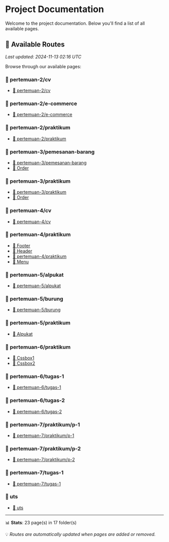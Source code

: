 # Project Documentation

Welcome to the project documentation. Below you'll find a list of all available pages.






## 📄 Available Routes

*Last updated: 2024-11-13 02:16 UTC*

Browse through our available pages:


### 📁 pertemuan-2/cv

- [📍 pertemuan-2/cv](https://sttnf.github.io/pmweb/pertemuan-2/cv/index)

### 📁 pertemuan-2/e-commerce

- [📍 pertemuan-2/e-commerce](https://sttnf.github.io/pmweb/pertemuan-2/e-commerce/index)

### 📁 pertemuan-2/praktikum

- [📍 pertemuan-2/praktikum](https://sttnf.github.io/pmweb/pertemuan-2/praktikum/index)

### 📁 pertemuan-3/pemesanan-barang

- [📍 pertemuan-3/pemesanan-barang](https://sttnf.github.io/pmweb/pertemuan-3/pemesanan-barang/index)
- [📄 Order](https://sttnf.github.io/pmweb/pertemuan-3/pemesanan-barang/order)

### 📁 pertemuan-3/praktikum

- [📍 pertemuan-3/praktikum](https://sttnf.github.io/pmweb/pertemuan-3/praktikum/index)
- [📄 Order](https://sttnf.github.io/pmweb/pertemuan-3/praktikum/order)

### 📁 pertemuan-4/cv

- [📍 pertemuan-4/cv](https://sttnf.github.io/pmweb/pertemuan-4/cv/index)

### 📁 pertemuan-4/praktikum

- [📄 Footer](https://sttnf.github.io/pmweb/pertemuan-4/praktikum/footer)
- [📄 Header](https://sttnf.github.io/pmweb/pertemuan-4/praktikum/header)
- [📍 pertemuan-4/praktikum](https://sttnf.github.io/pmweb/pertemuan-4/praktikum/index)
- [📄 Menu](https://sttnf.github.io/pmweb/pertemuan-4/praktikum/menu)

### 📁 pertemuan-5/alpukat

- [📍 pertemuan-5/alpukat](https://sttnf.github.io/pmweb/pertemuan-5/alpukat/index)

### 📁 pertemuan-5/burung

- [📍 pertemuan-5/burung](https://sttnf.github.io/pmweb/pertemuan-5/burung/index)

### 📁 pertemuan-5/praktikum

- [📄 Alpukat](https://sttnf.github.io/pmweb/pertemuan-5/praktikum/alpukat)

### 📁 pertemuan-6/praktikum

- [📄 Cssbox1](https://sttnf.github.io/pmweb/pertemuan-6/praktikum/cssbox1)
- [📄 Cssbox2](https://sttnf.github.io/pmweb/pertemuan-6/praktikum/cssbox2)

### 📁 pertemuan-6/tugas-1

- [📍 pertemuan-6/tugas-1](https://sttnf.github.io/pmweb/pertemuan-6/tugas-1/index)

### 📁 pertemuan-6/tugas-2

- [📍 pertemuan-6/tugas-2](https://sttnf.github.io/pmweb/pertemuan-6/tugas-2/index)

### 📁 pertemuan-7/praktikum/p-1

- [📍 pertemuan-7/praktikum/p-1](https://sttnf.github.io/pmweb/pertemuan-7/praktikum/p-1/index)

### 📁 pertemuan-7/praktikum/p-2

- [📍 pertemuan-7/praktikum/p-2](https://sttnf.github.io/pmweb/pertemuan-7/praktikum/p-2/index)

### 📁 pertemuan-7/tugas-1

- [📍 pertemuan-7/tugas-1](https://sttnf.github.io/pmweb/pertemuan-7/tugas-1/index)

### 📁 uts

- [📍 uts](https://sttnf.github.io/pmweb/uts/index)

---

📊 **Stats**: 23 page(s) in 17 folder(s)

💡 *Routes are automatically updated when pages are added or removed.*
